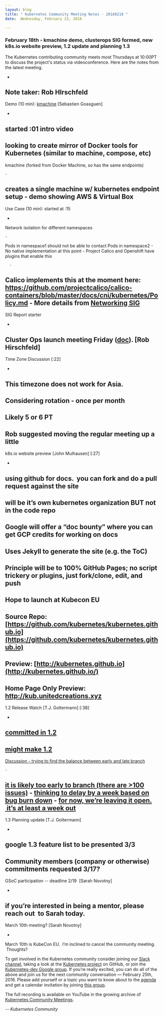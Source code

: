```yaml
---
layout: blog
title: " Kubernetes Community Meeting Notes - 20160218 "
date:  Wednesday, February 23, 2016 

---
```

### February 18th - kmachine demo, clusterops SIG formed, new k8s.io website preview, 1.2 update and planning 1.3

The Kubernetes contributing community meets most Thursdays at 10:00PT to discuss the project's status via videoconference. Here are the notes from the latest meeting.

- 
Note taker: Rob HIrschfeld
- 
Demo (10 min): [kmachine](https://github.com/skippbox/kmachine) [Sebastien Goasguen] 

  - 
started :01 intro video
  - 
looking to create mirror of Docker tools for Kubernetes (similar to machine, compose, etc)
  - 
kmachine (forked from Docker Machine, so has the same endpoints) 

    - 
creates a single machine w/ kubernetes endpoint setup
    - 
demo showing AWS & Virtual Box
- 
Use Case (10 min): started at :15

  - 
Network isolation for different namespaces

    - 
Pods in namespace1 should not be able to contact Pods in namespace2
    - 
No native implementation at this point
    - 
Project Calico and Openshift have plugins that enable this 

      - 
Calico implements this at the moment here: https://github.com/projectcalico/calico-containers/blob/master/docs/cni/kubernetes/Policy.md
    - 
More details from [Networking SIG](https://groups.google.com/forum/#!forum/kubernetes-sig-network)
- 
SIG Report starter

  - 
Cluster Ops launch meeting Friday ([doc](https://docs.google.com/document/d/1IhN5v6MjcAUrvLd9dAWtKcGWBWSaRU8DNyPiof3gYMY/edit#)). [Rob Hirschfeld]
- 
Time Zone Discussion [:22]

  - 
This timezone does not work for Asia. &nbsp;
  - 
Considering rotation - once per month
  - 
Likely 5 or 6 PT
  - 
Rob suggested moving the regular meeting up a little
- 
k8s.io website preview [John Mulhausen] [:27]

  - 
using github for docs. &nbsp;you can fork and do a pull request against the site
  - 
will be it’s own kubernetes organization BUT not in the code repo
  - 
Google will offer a “doc bounty” where you can get GCP credits for working on docs
  - 
Uses Jekyll to generate the site (e.g. the ToC)
  - 
Principle will be to 100% GitHub Pages; no script trickery or plugins, just fork/clone, edit, and push
  - 
Hope to launch at Kubecon EU
  - 
Source Repo: [https://github.com/kubernetes/kubernetes.github.io](https://github.com/kubernetes/kubernetes.github.io)
  - 
Preview: [http://kubernetes.github.io](http://kubernetes.github.io/)
  - 
Home Page Only Preview: http://kub.unitedcreations.xyz
- 
1.2 Release Watch [T.J. Goltermann] [:38]

  - 
[committed in 1.2](https://github.com/kubernetes/kubernetes/milestones/v1.2)
  - 
[might make 1.2](https://github.com/kubernetes/kubernetes/milestones/v1.2-candidate)
  - 
[Discussion - trying to find the balance between early and late branch](https://github.com/kubernetes/kubernetes/milestones/v1.2-candidate)

    - 
[it is likely too early to branch (there are \>100 issues)](https://github.com/kubernetes/kubernetes/milestones/v1.2-candidate)
    - 
[thinking to delay by a week based on bug burn down](https://github.com/kubernetes/kubernetes/milestones/v1.2-candidate)
    - 
[for now, we’re leaving it open. &nbsp;it’s at least a week out](https://github.com/kubernetes/kubernetes/milestones/v1.2-candidate)
- 
1.3 Planning update [T.J. Goltermann]

  - 
google 1.3 feature list to be presented 3/3
  - 
Community members (company or otherwise) commitments requested 3/17?
- 
GSoC participation -- deadline 2/19 &nbsp;[Sarah Novotny]

  - 
if you’re interested in being a mentor, please reach out &nbsp;to Sarah today.
- 
March 10th meeting? [Sarah Novotny]

  - 
March 10th is KubeCon EU. &nbsp;I’m inclined to cancel the community meeting. &nbsp;Thoughts?

To get involved in the Kubernetes community consider joining our [Slack channel](http://slack.k8s.io/), taking a look at the [Kubernetes project](https://github.com/kubernetes/) on GitHub, or join the [Kubernetes-dev Google group](https://groups.google.com/forum/#!forum/kubernetes-dev). If you’re really excited, you can do all of the above and join us for the next community conversation — February 25th, 2016. Please add yourself or a topic you want to know about to the [agenda](https://docs.google.com/document/d/1VQDIAB0OqiSjIHI8AWMvSdceWhnz56jNpZrLs6o7NJY/edit#) and get a calendar invitation by joining [this group](https://groups.google.com/forum/#!forum/kubernetes-community-video-chat). &nbsp;&nbsp;

The full recording is available on YouTube in the growing archive of [Kubernetes Community Meetings](https://www.youtube.com/playlist?list=PL69nYSiGNLP1pkHsbPjzAewvMgGUpkCnJ).

  

  

_-- Kubernetes Community_

  

